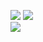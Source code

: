 ![](https://github-readme-stats.vercel.app/api/top-langs/?username=tridvm&theme=default&hide_border=false&include_all_commits=true&count_private=true&layout=compact)
![](https://github-readme-stats.vercel.app/api?username=tridvm&theme=default&hide_border=false&hide=stars,prs&include_all_commits=true&count_private=true&show_icons=true&hide_rank=true&custom_title=GitHub%20Stats&line_height=24)  
![](https://github-readme-streak-stats.herokuapp.com/?user=tridvm&theme=default&hide_border=false&card_width=607)  
